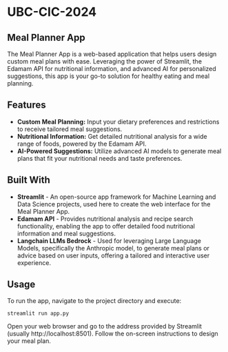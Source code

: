 # UBC-CIC-2024

## Meal Planner App

The Meal Planner App is a web-based application that helps users design custom meal plans with ease. Leveraging the power of Streamlit, the Edamam API for nutritional information, and advanced AI for personalized suggestions, this app is your go-to solution for healthy eating and meal planning.

## Features
* **Custom Meal Planning:** Input your dietary preferences and restrictions to receive tailored meal suggestions.
* **Nutritional Information:** Get detailed nutritional analysis for a wide range of foods, powered by the Edamam API.
* **AI-Powered Suggestions:** Utilize advanced AI models to generate meal plans that fit your nutritional needs and taste preferences.

## Built With
* **Streamlit** - An open-source app framework for Machine Learning and Data Science projects, used here to create the web interface for the Meal Planner App.
* **Edamam API** - Provides nutritional analysis and recipe search functionality, enabling the app to offer detailed food nutritional information and meal suggestions.
* **Langchain LLMs Bedrock** - Used for leveraging Large Language Models, specifically the Anthropic model, to generate meal plans or advice based on user inputs, offering a tailored and interactive user experience.

## Usage
To run the app, navigate to the project directory and execute:

```
streamlit run app.py
```

Open your web browser and go to the address provided by Streamlit (usually http://localhost:8501). Follow the on-screen instructions to design your meal plan.
